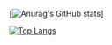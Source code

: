 [![Anurag's GitHub stats](https://github-readme-stats.vercel.app/api?username=TT-RR&theme=vue-dark)]

[![Top Langs](https://github-readme-stats.vercel.app/api/top-langs/?username=TT-RR&theme=vue-dark&layout=compact)](https://github.com/anuraghazra/github-readme-stats)
